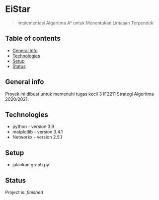 # EiStar
> Implementasi Algoritma A* untuk Menentukan Lintasan Terpendek

## Table of contents
* [General info](#general-info)
* [Technologies](#technologies)
* [Setup](#setup)
* [Status](#status)

## General info
Proyek ini dibuat untuk memenuhi tugas kecil 3 IF2211 Strategi Algoritma 2020/2021.

## Technologies
* python - version 3.9
* matplotlib - version 3.4.1
* Networkx - version 2.5.1

## Setup
- jalankan graph.py`

## Status
Project is: _finished_

